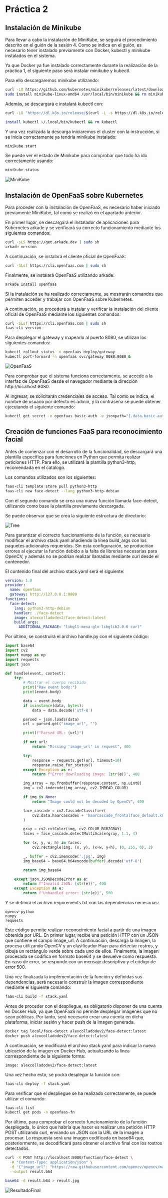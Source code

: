 # Práctica 2

## Instalación de Minikube

Para llevar a cabo la instalación de MiniKube, se seguirá el procedimiento descrito en el guión de la sesión 4. Como se indica en el guión, es necesario tener instalado previamente con Docker, kubectl y minikube instalados en el sistema.

Ya que Docker ya fue instalado correctamente durante la realización de la práctica 1, el siguiente paso será instalar minikube y kubectl.

Para ello descargaremos minikube utilizando:

``` bash
curl -LO https://github.com/kubernetes/minikube/releases/latest/download/minikube-linux-amd64
sudo install minikube-linux-amd64 /usr/local/bin/minikube && rm minikube-linux-amd64
```

Además, se descargará e instalará kubectl con:
``` bash
curl -LO "https://dl.k8s.io/release/$(curl -L -s https://dl.k8s.io/release/stable.txt)/bin/linux/amd64/kubectl"

install kubectl ~/.local/bin/kubectl && rm kubectl
```

Y una vez realizada la descarga iniciaremos el cluster con la instrucción, si se inicia correctamente ya tendría minikube instalado:

``` bash
minikube start
```

Se puede ver el estado de Minikube para comprobar que todo ha ido correctamente usando:

``` bash
minikube status
```

![MiniKube](Capturas/Minikube_status.png)

## Instalación de OpenFaaS sobre Kubernetes

Para proceder con la instalación de OpenFaaS, es necesario haber iniciado previamente MiniKube, tal como se realizó en el apartado anterior.

En primer lugar, se descargará el instalador de aplicaciones para Kubernetes arkade y se verificará su correcto funcionamiento mediante los siguientes comandos:

``` bash
curl -sLS https://get.arkade.dev | sudo sh
arkade version
```

A continuación, se instalará el cliente oficial de OpenFaaS:

``` bash
curl -SLsf https://cli.openfaas.com | sudo sh
```

Finalmente, se instalará OpenFaaS utilizando arkade:

``` bash
arkade install openfaas
```

Si la instalación se ha realizado correctamente, se mostrarán comandos que permiten acceder y trabajar con OpenFaaS sobre Kubernetes.

A continuación, se procederá a instalar y verificar la instalación del cliente oficial de OpenFaaS mediante los siguientes comandos:

``` bash
curl -SLsf https://cli.openfaas.com | sudo sh
faas-cli version
```

Para desplegar el gateway y mapearlo al puerto 8080, se utilizan los siguientes comandos:

``` bash
kubectl rollout status -n openfaas deploy/gateway
kubectl port-forward -n openfaas svc/gateway 8080:8080 &
```

![OpenFaaS](Capturas/RedireccionPuerto.png)

Para comprobar que el sistema funciona correctamente, se accede a la interfaz de OpenFaaS desde el navegador mediante la dirección http://localhost:8080.

Al ingresar, se solicitarán credenciales de acceso. Tal como se indica, el nombre de usuario por defecto es admin, y la contraseña se puede obtener ejecutando el siguiente comando:

``` bash
kubectl get secret -n openfaas basic-auth -o jsonpath="{.data.basic-auth-password}" | base64 --decode; echo
```

## Creación de funciones FaaS para reconocimiento facial

Antes de comenzar con el desarrollo de la funcionalidad, se descargará una plantilla específica para funciones en Python que permita realizar peticiones HTTP. Para ello, se utilizará la plantilla python3-http, recomendada en el catálogo.

Los comandos utilizados son los siguientes:

``` bash
faas-cli template store pull python3-http
faas-cli new face-detect --lang python3-http-debian
```

Con el segundo comando se crea una nueva función llamada face-detect, utilizando como base la plantilla previamente descargada.

Se puede observar que se crea la siguiente estructura de directorio:

![Tree](Capturas/face-detect%20tree.png)

Para garantizar el correcto funcionamiento de la función, es necesario modificar el archivo stack.yaml añadiendo la línea build_args con los paquetes adicionales requeridos. Sin esta configuración, se producirían errores al ejecutar la función debido a la falta de librerías necesarias para OpenCV, y además no se podrían realizar llamadas mediante curl desde el contenedor.

El contenido final del archivo stack.yaml será el siguiente:

``` yaml
version: 1.0
provider:
  name: openfaas
  gateway: http://127.0.0.1:8080
functions:
  face-detect:
    lang: python3-http-debian
    handler: ./face-detect
    image: alexcolladodev2/face-detect:latest
    build_args:
      ADDITIONAL_PACKAGE: "libgl1-mesa-glx libglib2.0-0 curl"
```

Por último, se construirá el archivo handle.py con el siguiente código:

``` python
import base64
import cv2
import numpy as np
import requests
import json

def handle(event, context):
    try:
        # Mostrar el cuerpo recibido
        print("Raw event body:")
        print(event.body)

        data = event.body
        if isinstance(data, bytes):
            data = data.decode('utf-8')

        parsed = json.loads(data)
        url = parsed.get("image_url", "")

        print(f"Parsed URL: {url}")

        if not url:
            return "Missing 'image_url' in request", 400

        try:
            response = requests.get(url, timeout=10)
            response.raise_for_status()
        except Exception as e:
            return f"Error downloading image: {str(e)}", 400

        img_array = np.frombuffer(response.content, np.uint8)
        img = cv2.imdecode(img_array, cv2.IMREAD_COLOR)

        if img is None:
            return "Image could not be decoded by OpenCV", 400

        face_cascade = cv2.CascadeClassifier(
            cv2.data.haarcascades + 'haarcascade_frontalface_default.xml'
        )

        gray = cv2.cvtColor(img, cv2.COLOR_BGR2GRAY)
        faces = face_cascade.detectMultiScale(gray, 1.1, 4)

        for (x, y, w, h) in faces:
            cv2.rectangle(img, (x, y), (x+w, y+h), (0, 255, 0), 2)

        _, buffer = cv2.imencode('.jpg', img)
        img_base64 = base64.b64encode(buffer).decode('utf-8')

        return img_base64

    except json.JSONDecodeError as e:
        return f"Invalid JSON: {str(e)}", 400
    except Exception as e:
        return f"Unhandled error: {str(e)}", 500
```

Y se definirá el archivo requirements.txt con las dependencias necesarias:

```
opencv-python
numpy
requests
```

Este código permite realizar reconocimiento facial a partir de una imagen obtenida por URL. En primer lugar, recibe una petición HTTP con un JSON que contiene el campo image_url. A continuación, descarga la imagen, la procesa utilizando OpenCV y un clasificador Haar para detectar rostros, y dibuja un rectángulo verde sobre cada uno de ellos. Finalmente, la imagen procesada se codifica en formato base64 y se devuelve como respuesta. En caso de error, se responde con un mensaje descriptivo y el código de error 500.

Una vez finalizada la implementación de la función y definidas sus dependencias, será necesario construir la imagen correspondiente mediante el siguiente comando:

``` bash
faas-cli build -f stack.yaml
```

Antes de proceder con el despliegue, es obligatorio disponer de una cuenta en Docker Hub, ya que OpenFaaS no permite desplegar imágenes que no sean públicas. Por tanto, será necesario crear una cuenta en dicha plataforma, iniciar sesión y hacer push de la imagen generada.

``` bash
docker tag local/face-detect alexcolladodev2/face-detect:latest
docker push alexcolladodev2/face-detect:latest
```

A continuación, se modificará el archivo stack.yaml para indicar la nueva ubicación de la imagen en Docker Hub, actualizando la línea correspondiente de la siguiente forma:

```
image: alexcolladodev2/face-detect:latest
```

Una vez hecho esto, se podrá desplegar la función con:

``` bash
faas-cli deploy -f stack.yaml
```

Para verificar que el despliegue se ha realizado correctamente, se puede utilizar el comando:

``` bash
faas-cli list
kubectl get pods -n openfaas-fn
```

Por último, para comprobar el correcto funcionamiento de la función desplegada, lo único que habría que hacer es realizar una petición HTTP POST utilizando curl, enviando un JSON con la URL de la imagen a procesar. La respuesta será una imagen codificada en base64 que, posteriormente, se decodificará para obtener el archivo final con los rostros detectados.

``` bash
curl -X POST http://localhost:8080/function/face-detect \
  -H "Content-Type: application/json" \
  -d '{"image_url": "https://raw.githubusercontent.com/opencv/opencv/master/samples/data/lena.jpg"}' \
  --output result.b64

base64 -d result.b64 > result.jpg
```

![ResultadoFinal](Capturas/Resultado.png)
